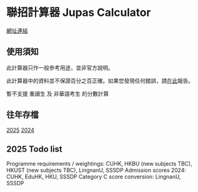 # 聯招計算器 Jupas Calculator

[網址連結](https://kithlo.github.io/jupas-calculator/en/latest)

## 使用須知

此計算器只作一般參考用途，並非官方說明。

此計算器中的資料並不保證百分之百正確。如果您發現任何錯誤，請[在此](https://github.com/KithLo/jupas-data/issues)報告。

暫不支援 重讀生 及 非華語考生 的分數計算

## 往年存檔

[2025](https://kithlo.github.io/jupas-calculator/en/2025)
[2024](https://kithlo.github.io/jupas-calculator/en/2024)

## 2025 Todo list

Programme requirements / weightings: CUHK, HKBU (new subjects TBC), HKUST (new subjects TBC), LingnanU, SSSDP
Admission scores 2024: CUHK, EduHK, HKU, SSSDP
Category C score conversion: LingnanU, SSSDP
